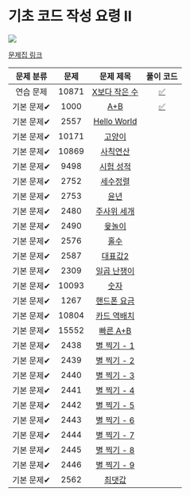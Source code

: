 # 기초 코드 작성 요령 II

<img src="https://progress-bar.dev/2/?scale=27&title=progress&width=500&color=babaca&suffix=/27"/>

[문제집 링크](https://www.acmicpc.net/workbook/view/7306)

| 문제 분류  | 문제  |                       문제 제목                        |              풀이 코드               |
| :--------: | :---: | :----------------------------------------------------: | :----------------------------------: |
| 연습 문제  | 10871 | [X보다 작은 수](https://www.acmicpc.net/problem/10871) | [:white_check_mark:](BOJ_10871.cpp) |
| 기본 문제✔ | 1000  |      [A+B](https://www.acmicpc.net/problem/1000)       | [:white_check_mark:](BOJ_10000.cpp) |
| 기본 문제✔ | 2557  |  [Hello World](https://www.acmicpc.net/problem/2557)   |                                      |
| 기본 문제✔ | 10171 |    [고양이](https://www.acmicpc.net/problem/10171)     |                                      |
| 기본 문제✔ | 10869 |   [사칙연산](https://www.acmicpc.net/problem/10869)    |                                      |
| 기본 문제✔ | 9498  |   [시험 성적](https://www.acmicpc.net/problem/9498)    |                                      |
| 기본 문제✔ | 2752  |    [세수정렬](https://www.acmicpc.net/problem/2752)    |                                      |
| 기본 문제✔ | 2753  |      [윤년](https://www.acmicpc.net/problem/2753)      |                                      |
| 기본 문제✔ | 2480  |  [주사위 세개](https://www.acmicpc.net/problem/2480)   |                                      |
| 기본 문제✔ | 2490  |     [윷놀이](https://www.acmicpc.net/problem/2490)     |                                      |
| 기본 문제✔ | 2576  |      [홀수](https://www.acmicpc.net/problem/2576)      |                                      |
| 기본 문제✔ | 2587  |    [대표값2](https://www.acmicpc.net/problem/2587)     |                                      |
| 기본 문제✔ | 2309  |  [일곱 난쟁이](https://www.acmicpc.net/problem/2309)   |                                      |
| 기본 문제✔ | 10093 |     [숫자](https://www.acmicpc.net/problem/10093)      |                                      |
| 기본 문제✔ | 1267  |  [핸드폰 요금](https://www.acmicpc.net/problem/1267)   |                                      |
| 기본 문제✔ | 10804 |  [카드 역배치](https://www.acmicpc.net/problem/10804)  |                                      |
| 기본 문제✔ | 15552 |   [빠른 A+B](https://www.acmicpc.net/problem/15552)    |                                      |
| 기본 문제✔ | 2438  |  [별 찍기 - 1](https://www.acmicpc.net/problem/2438)   |                                      |
| 기본 문제✔ | 2439  |  [별 찍기 - 2](https://www.acmicpc.net/problem/2439)   |                                      |
| 기본 문제✔ | 2440  |  [별 찍기 - 3](https://www.acmicpc.net/problem/2440)   |                                      |
| 기본 문제✔ | 2441  |  [별 찍기 - 4](https://www.acmicpc.net/problem/2441)   |                                      |
| 기본 문제✔ | 2442  |  [별 찍기 - 5](https://www.acmicpc.net/problem/2442)   |                                      |
| 기본 문제✔ | 2443  |  [별 찍기 - 6](https://www.acmicpc.net/problem/2443)   |                                      |
| 기본 문제✔ | 2444  |  [별 찍기 - 7](https://www.acmicpc.net/problem/2444)   |                                      |
| 기본 문제✔ | 2445  |  [별 찍기 - 8](https://www.acmicpc.net/problem/2445)   |                                      |
| 기본 문제✔ | 2446  |  [별 찍기 - 9](https://www.acmicpc.net/problem/2446)   |                                      |
| 기본 문제✔ | 2562  |     [최댓값](https://www.acmicpc.net/problem/2562)     |                                      |
